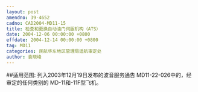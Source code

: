 ```yaml
---
layout: post
amendno: 39-4652
cadno: CAD2004-MD11-15
title: 检查和更换自动油门伺服机构（ATS）
date: 2004-12-06 00:00:00 +0800
effdate: 2004-12-14 00:00:00 +0800
tag: MD11
categories: 民航华东地区管理局适航审定处
author: 袁晓峰
---
```


##适用范围:
列入2003年12月19日发布的波音服务通告 MD11-22-026中的，经审定的任何类别的 MD-11和-11F型飞机。

